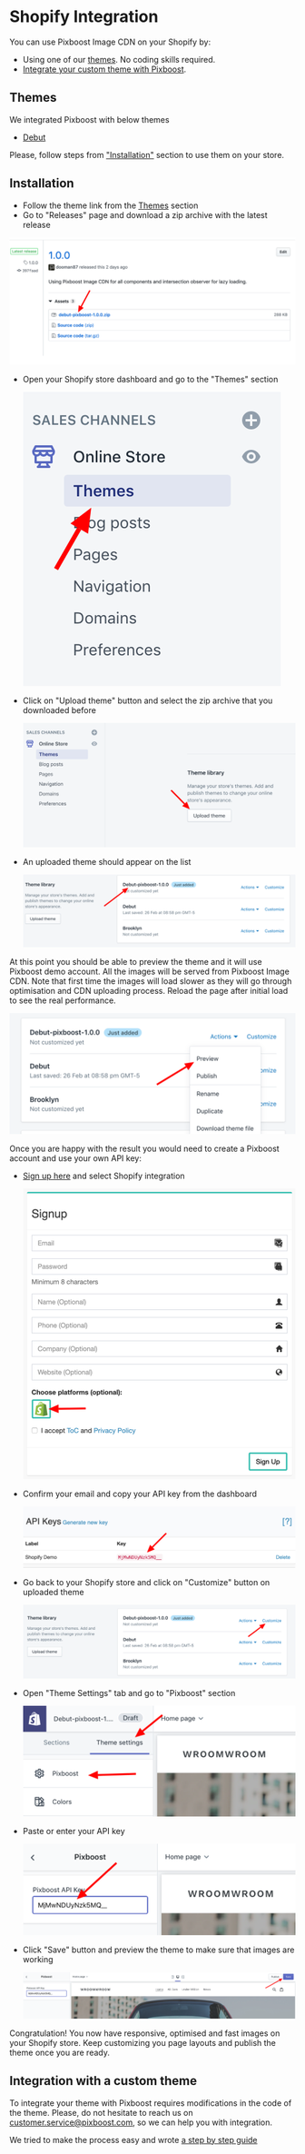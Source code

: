 # Shopify Integration

You can use Pixboost Image CDN on your Shopify by:

* Using one of our [themes](shopify.md#themes). No coding skills required.
* [Integrate your custom theme with Pixboost](shopify.md#integration-with-a-custom-theme).

## Themes

We integrated Pixboost with below themes

* [Debut](https://github.com/Pixboost/shopify-wroom-wroom-debut)

Please, follow steps from ["Installation"](shopify.md#installation) section to use them on your store.

## Installation

* Follow the theme link from the [Themes](shopify.md#themes) section
* Go to "Releases" page and download a zip archive with the latest release

![](.gitbook/assets/shopify-theme-download.png)

* Open your Shopify store dashboard and go to the "Themes" section

    ![](.gitbook/assets/shopify-theme-section.png)

* Click on "Upload theme" button and select the zip archive that you downloaded before

    ![](.gitbook/assets/shopify-upload-theme.png)

* An uploaded theme should appear on the list

    ![](.gitbook/assets/shopify-added-theme.png)

At this point you should be able to preview the theme and it will use Pixboost demo account. All the images will be served from Pixboost Image CDN. Note that first time the images will load slower as they will go through optimisation and CDN uploading process. Reload the page after initial load to see the real performance.

![](.gitbook/assets/shopify-preview-theme.png)

Once you are happy with the result you would need to create a Pixboost account and use your own API key:

* [Sign up here](https://github.com/Pixboost/docs/tree/f5010c234fd24fe5e3402831d8152bbad3b3c3ea/shopify/pixboost.com/customer/README.md#/signup) and select Shopify integration

    ![](.gitbook/assets/shopify-pixboost-signup.png)

* Confirm your email and copy your API key from the dashboard

    ![](.gitbook/assets/shopify-pixboost-api-key.png)

* Go back to your Shopify store and click on "Customize" button on uploaded theme

    ![](.gitbook/assets/shopify-customize-theme.png)

* Open "Theme Settings" tab and go to "Pixboost" section

    ![](.gitbook/assets/shopify-pixboost-settings.png)

* Paste or enter your API key

    ![](.gitbook/assets/shopify-enter-api-key.png)

* Click "Save" button and preview the theme to make sure that images are working

    ![](.gitbook/assets/shopify-save-theme.png)

Congratulation! You now have responsive, optimised and fast images on your Shopify store. Keep customizing you page layouts and publish the theme once you are ready.

## Integration with a custom theme

To integrate your theme with Pixboost requires modifications in the code of the theme. Please, do not hesitate to reach us on [customer.service@pixboost.com](mailto:customer.service@pixboost.com), so we can help you with integration.

We tried to make the process easy and wrote [a step by step guide](https://medium.com/pixboost/boosting-image-performance-of-your-shopify-store-d3696ac71f93?source=pixboost-help)

